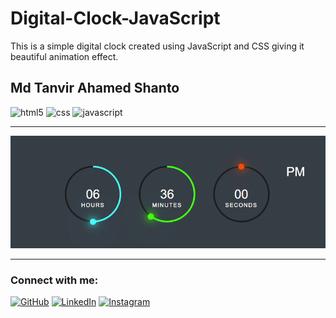 # Digital-Clock-JavaScript

This is a simple digital clock created using JavaScript and CSS giving it beautiful animation effect.

## Md Tanvir Ahamed Shanto
<p>
<img src="https://img.shields.io/badge/HTML5-E34F26?style=for-the-badge&logo=html5&logoColor=white" alt="html5" />
<img src="https://img.shields.io/badge/CSS3-1572B6?style=for-the-badge&logo=css3&logoColor=white" alt="css" />
<img src="https://img.shields.io/badge/JavaScript-F7DF1E?style=for-the-badge&logo=javascript&logoColor=black" alt="javascript" />
</p>

<hr>
<div align="center">
    <img src="https://github.com/mdtanvirahamedshanto/Digital-Clock-In-Website/blob/main/images/Digital_Clock.gif" alt="clock gif" />
</div>
<hr>

### Connect with me:
[![GitHub](https://img.shields.io/badge/github-%23121011.svg?style=for-the-badge&logo=github&logoColor=white)](https://github.com/mdtanvirahamedshanto)
[![LinkedIn](https://img.shields.io/badge/linkedin-%230077B5.svg?style=for-the-badge&logo=linkedin&logoColor=white)](https://www.linkedin.com/in/mdtanvirahamedshanto/)
[![Instagram](https://img.shields.io/badge/instagram-%23E4405F.svg?style=for-the-badge&logo=Instagram&logoColor=white)](https://www.instagram.com/mdtanvirahamedshanto/)
